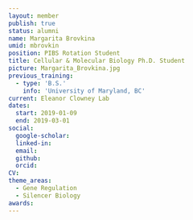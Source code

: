 ```yaml
---
layout: member
publish: true
status: alumni
name: Margarita Brovkina
umid: mbrovkin
position: PIBS Rotation Student
title: Cellular & Molecular Biology Ph.D. Student
picture: Margarita_Brovkina.jpg
previous_training:
  - type: 'B.S.'
    info: 'University of Maryland, BC'
current: Eleanor Clowney Lab
dates:
  start: 2019-01-09
  end: 2019-03-01
social: 
  google-scholar: 
  linked-in: 
  email: 
  github:
  orcid:
CV: 
theme_areas:
  - Gene Regulation
  - Silencer Biology
awards:
---
```



